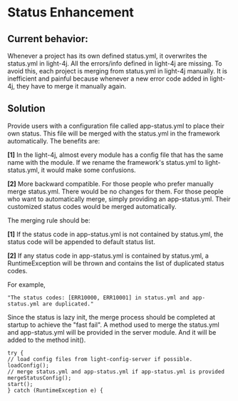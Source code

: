 # Status Enhancement

## Current behavior:

Whenever a project has its own defined status.yml, it overwrites the status.yml in light-4j. All the errors/info defined in light-4j are missing. To avoid this, each project is merging from status.yml in light-4j manually. It is inefficient and painful because whenever a new error code added in light-4j, they have to merge it manually again.

## Solution

Provide users with a configuration file called app-status.yml to place their own status. This file will be merged with the status.yml in the framework automatically. The benefits are:

**[1]** In the light-4j, almost every module has a config file that has the same name with the module. If we rename the framework's status.yml to light-status.yml, it would make some confusions.

**[2]** More backward compatible. For those people who prefer manually merge status.yml. There would be no changes for them. For those people who want to automatically merge, simply providing an app-status.yml. Their customized status codes would be merged automatically.

The merging rule should be:

**[1]** If the status code in app-status.yml is not contained by status.yml, the status code will be appended to default status list.

**[2]** If any status code in app-status.yml is contained by status.yml, a RuntimeException will be thrown and contains the list of duplicated status codes.

For example,
```
"The status codes: [ERR10000, ERR10001] in status.yml and app-status.yml are duplicated."
```

Since the status is lazy init, the merge process should be completed at startup to achieve the "fast fail". A method used to merge the status.yml and app-status.yml will be provided in the server module. And it will be added to the method init().
```
try {
// load config files from light-config-server if possible.
loadConfig();
// merge status.yml and app-status.yml if app-status.yml is provided
mergeStatusConfig();
start();
} catch (RuntimeException e) {
```
